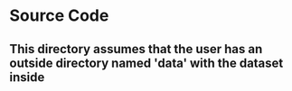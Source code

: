 # Source Code

##  This directory assumes that the user has an outside directory named 'data' with the dataset inside
